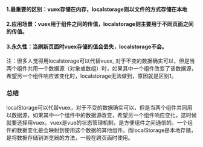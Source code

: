 #### 1.最重要的区别：vuex存储在内存，localstorage则以文件的方式存储在本地

#### 2.应用场景：vuex用于组件之间的传值，localstorage则主要用于不同页面之间的传值。

#### 3.永久性：当刷新页面时vuex存储的值会丢失，localstorage不会。

注：很多人觉得用localstorage可以代替vuex, 对于不变的数据确实可以，但是当两个组件共用一个数据源（对象或数组）时，如果其中一个组件改变了该数据源，希望另一个组件响应该变化时，localstorage无法做到，原因就是区别1。

### 总结
localStorage可以代替vuex，对于不变的数据确实可以，但是当两个组件共同用以数据源，如果其中一个组件中的数据源改变，希望另一个组件响应变化，这时候就要选择用vuex。vuex是vue的状态管理机制，是方便组件之间通信的。一个组件的数据变化是会映射到使用这个数据的其他组件。而localStorage是本地存储，是将数据存储到浏览器的方法，一般在跨页面时使用。
